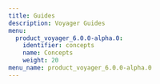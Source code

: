 ```yaml
---
title: Guides
description: Voyager Guides
menu:
  product_voyager_6.0.0-alpha.0:
    identifier: concepts
    name: Concepts
    weight: 20
menu_name: product_voyager_6.0.0-alpha.0
---
```

